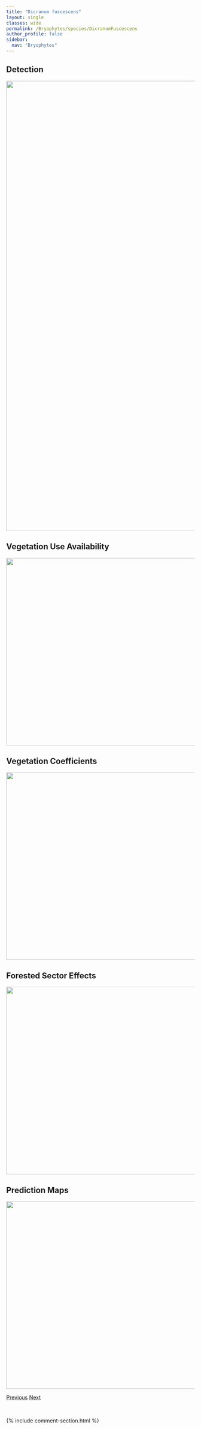 ```yaml
---
title: "Dicranum fuscescens"
layout: single
classes: wide
permalink: /Bryophytes/species/DicranumFuscescens
author_profile: false
sidebar:
  nav: "Bryophytes"
---
```


<h2>Detection</h2>

<a href="https://drive.google.com/uc?export=view&id=13rn5chO6b-8qlpsm8BNVuH0QS5XdRFBE">
<img src="https://drive.google.com/uc?export=view&id=13rn5chO6b-8qlpsm8BNVuH0QS5XdRFBE" height = "1200" width = "800">
</a>


<h2>Vegetation Use Availability</h2>

<a href="https://drive.google.com/uc?export=view&id=1ZomxdeU0ko-DIlzfh64GET8duZQirb2i">
<img src="https://drive.google.com/uc?export=view&id=1ZomxdeU0ko-DIlzfh64GET8duZQirb2i" height = "500" width = "1000">
</a>


<h2>Vegetation Coefficients</h2>

<a href="https://drive.google.com/uc?export=view&id=1JaSqTkeyzxhaNkoiwULDJRDbnQSpB4vZ">
<img src="https://drive.google.com/uc?export=view&id=1JaSqTkeyzxhaNkoiwULDJRDbnQSpB4vZ" height = "500" width = "1000">
</a>


<h2>Forested Sector Effects</h2>

<a href="https://drive.google.com/uc?export=view&id=1n671ateieUsQeu72UQDxFQFhgDoGUXSM">
<img src="https://drive.google.com/uc?export=view&id=1n671ateieUsQeu72UQDxFQFhgDoGUXSM" height = "500" width = "1000">
</a>


<h2>Prediction Maps</h2>

<a href="https://drive.google.com/uc?export=view&id=129LUz_8TBuukqbKOAH8QgsWsVQUAZm6o">
<img src="https://drive.google.com/uc?export=view&id=129LUz_8TBuukqbKOAH8QgsWsVQUAZm6o" height = "500" width = "1000">
</a>


<a href="/DevelopmentWebsite/Bryophytes/species/DicranumFragilifolium" class="pagination--pager" title="Dicranum fragilifolium">Previous</a> <a href="/DevelopmentWebsite/Bryophytes/species/DicranumGroenlandicum" class="pagination--pager" title="Dicranum groenlandicum">Next</a>

<p>&nbsp;</p>

{% include comment-section.html %}

